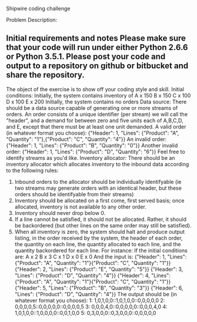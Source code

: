 Shipwire coding challenge

Problem Description:

Initial requirements and notes
Please make sure that your code will run under either Python 2.6.6 or Python 3.5.1.
Please post your code and output to a repository on github or bitbucket and share the repository.
------------------------------------------------------
The object of the exercise is to show off your coding style and skill.
Initial conditions:
Initially, the system contains inventory of
A x 150
B x 150
C x 100
D x 100
E x 200
Initially, the system contains no orders
Data source:
There should be a data source capable of generating one or more streams of orders.
An order consists of a unique identifier (per stream) we will call the "header", and a demand for between zero and five units each of A,B,C,D, and E, except that there must be at least one unit demanded.
A valid order (in whatever format you choose): {"Header": 1, "Lines": {"Product": "A", "Quantity": "1"},{"Product": "C", "Quantity": "4"}}
An invalid order: {"Header": 1, "Lines": {"Product": "B", "Quantity": "0"}}
Another invalid order: {"Header": 1, "Lines": {"Product": "D", "Quantity": "6"}}
Feel free to identify streams as you'd like.
Inventory allocator:
There should be an inventory allocator which allocates inventory to the inbound data according to the following rules:
1) Inbound orders to the allocator should be individually identifyable (ie two streams may generate orders with an identical header, but these orders should be identifyable from their streams)
2) Inventory should be allocated on a first come, first served basis; once allocated, inventory is not available to any other order.
3) Inventory should never drop below 0.
4) If a line cannot be satisfied, it should not be allocated. Rather, it should be backordered (but other lines on the same order may still be satisfied).
5) When all inventory is zero, the system should halt and produce output listing, in the order received by the system, the header of each order, the quantity on each line, the quantity allocated to each line, and the quantity backordered for each line.
For instance:
If the initial conditions are:
A x 2
B x 3
C x 1
D x 0
E x 0
And the input is:
{"Header": 1, "Lines": {"Product": "A", "Quantity": "1"}{"Product": "C", "Quantity": "1"}}
{"Header": 2, "Lines": {"Product": "E", "Quantity": "5"}}
{"Header": 3, "Lines": {"Product": "D", "Quantity": "4"}}
{"Header": 4, "Lines": {"Product": "A", "Quantity": "1"}{"Product": "C", "Quantity": "1"}}
{"Header": 5, "Lines": {"Product": "B", "Quantity": "3"}}
{"Header": 6, "Lines": {"Product": "D", "Quantity": "4"}}
The output should be (in whatever format you choose):
1: 1,0,1,0,0::1,0,1,0,0::0,0,0,0,0
2: 0,0,0,0,5::0,0,0,0,0::0,0,0,0,5
3: 0,0,0,4,0::0,0,0,0,0::0,0,0,4,0
4: 1,0,1,0,0::1,0,0,0,0::0,0,1,0,0
5: 0,3,0,0,0::0,3,0,0,0::0,0,0,0,0

